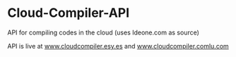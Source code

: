# Cloud-Compiler-API
API for compiling codes in the cloud (uses Ideone.com as source)

API is live at www.cloudcompiler.esy.es and www.cloudcompiler.comlu.com
